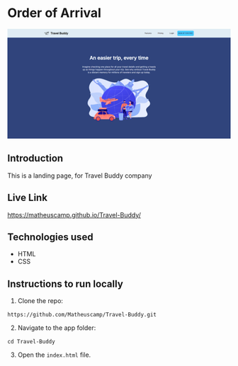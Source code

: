 # Order of Arrival

<img src="./images/Travel-Buddy preview.png" alt="Travel-Buddy-preview">

## Introduction

This is a landing page, for Travel Buddy company

## Live Link

https://matheuscamp.github.io/Travel-Buddy/

## Technologies used

- HTML
- CSS

## Instructions to run locally

1. Clone the repo:

```
https://github.com/Matheuscamp/Travel-Buddy.git
```

2. Navigate to the app folder:

```
cd Travel-Buddy
```

3. Open the `index.html` file.

